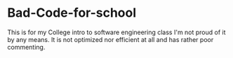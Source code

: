 # Bad-Code-for-school
This is for my College intro to software engineering class
I'm not proud of it by any means. It is not optimized nor efficient at all and has rather poor commenting.
